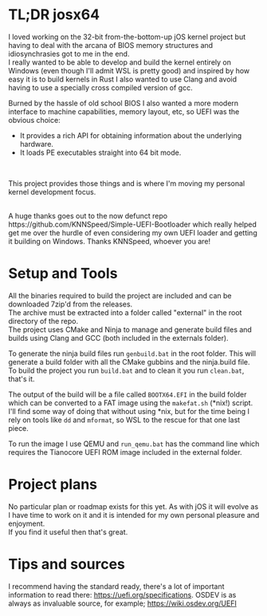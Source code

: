 # TL;DR josx64
I loved working on the 32-bit from-the-bottom-up jOS kernel project but having to deal with the arcana of BIOS memory structures and idiosynchrasies got to me in the end.</br>
I really wanted to be able to develop and build the kernel entirely on Windows (even though I'll admit WSL is pretty good) and inspired by how easy it is to build kernels in Rust I also wanted to use Clang and avoid having to use a specially cross compiled version of gcc.<br/>

Burned by the hassle of old school BIOS I also wanted a more modern interface to machine capabilities, memory layout, etc, so UEFI was the obvious choice: <br/> 
* It provides a rich API for obtaining information about the underlying hardware.
* It loads PE executables straight into 64 bit mode.
<br/>

This project provides those things and is where I'm moving my personal kernel development focus.

<br/>
A huge thanks goes out to the now defunct repo https://github.com/KNNSpeed/Simple-UEFI-Bootloader which really helped get me over the hurdle of even considering my own UEFI loader and getting it building on Windows. Thanks KNNSpeed, whoever you are!<br/>

# Setup and Tools
All the binaries required to build the project are included and can be downloaded 7zip'd from the releases.<br/>
The archive must be extracted into a folder called "external" in the root directory of the repo. <br/>
The project uses CMake and Ninja to manage and generate build files and builds using Clang and GCC (both included in the externals folder).<br/>

To generate the ninja build files run ```genbuild.bat``` in the root folder. This will generate a build folder with all the CMake gubbins and the ninja.build file. To build the project you run ```build.bat``` and to clean it you run ```clean.bat```, that's it.

The output of the build will be a file called ```BOOTX64.EFI``` in the build folder which can be converted to a FAT image using the ```makefat.sh``` (*nix!) script. I'll find some way of doing that without using *nix, but for the time being I rely on tools like ```dd``` and ```mformat```, so WSL to the rescue for that one last piece.

To run the image I use QEMU and ```run_qemu.bat``` has the command line which requires the Tianocore UEFI ROM image included in the external folder.

# Project plans
No particular plan or roadmap exists for this yet. As with jOS it will evolve as I have time to work on it and it is intended for my own personal pleasure and enjoyment.<br/>
If you find it useful then that's great. 

# Tips and sources
I recommend having the standard ready, there's a lot of important information to read there: https://uefi.org/specifications.
OSDEV is as always as invaluable source, for example; https://wiki.osdev.org/UEFI
